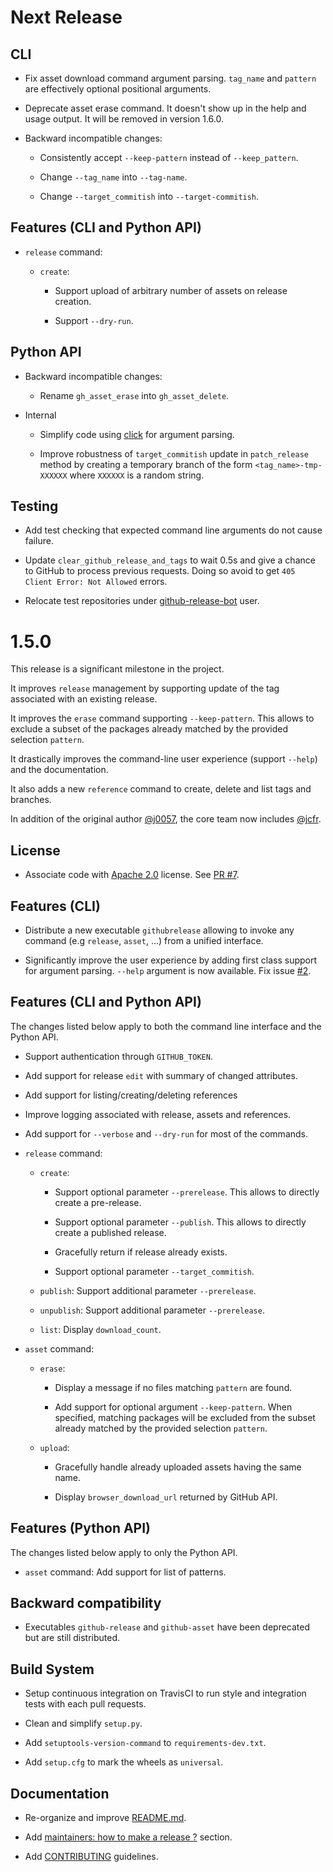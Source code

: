 Next Release
============

CLI
---

* Fix asset download command argument parsing. `tag_name` and `pattern` are
  effectively optional positional arguments.

* Deprecate asset erase command. It doesn't show up in the help and usage
  output. It will be removed in version 1.6.0.

* Backward incompatible changes:

  * Consistently accept ``--keep-pattern`` instead of ``--keep_pattern``.

  * Change ``--tag_name`` into ``--tag-name``.

  * Change ``--target_commitish`` into ``--target-commitish``.

Features (CLI and Python API)
-----------------------------

* ``release`` command:

  * ``create``:

    * Support upload of arbitrary number of assets on release creation.

    * Support ``--dry-run``.

Python API
----------

* Backward incompatible changes:

  * Rename ``gh_asset_erase`` into ``gh_asset_delete``.

* Internal

  * Simplify code using [click](http://pocco-click.readthedocs.io) for argument parsing.

  * Improve robustness of ``target_commitish`` update in ``patch_release`` method
    by creating a temporary branch of the form `<tag_name>-tmp-XXXXXX` where `XXXXXX`
    is a random string.

Testing
-------

* Add test checking that expected command line arguments do not cause failure.

* Update ``clear_github_release_and_tags`` to wait 0.5s and give a chance to GitHub to
  process previous requests. Doing so avoid to get ``405 Client Error: Not Allowed``
  errors.

* Relocate test repositories under [github-release-bot](https://github.com/github-release-bot) user.

1.5.0
=====

This release is a significant milestone in the project.

It improves ``release`` management by supporting update of the tag associated
with an existing release.
 
It improves the ``erase`` command supporting ``--keep-pattern``. This allows
to exclude a subset of the packages already matched by the provided selection 
``pattern``.

It drastically improves the command-line user experience (support ``--help``) and
the documentation.

It also adds a new ``reference`` command to create, delete and list tags
and branches.

In addition of the original author [@j0057](https://github.com/j0057), the core
team now includes [@jcfr](https://github.com/jcfr).

License
-------

* Associate code with [Apache 2.0](https://www.apache.org/licenses/LICENSE-2.0.html)
  license. See [PR #7](https://github.com/j0057/github-release/pull/7).
  
Features (CLI)
-------------

* Distribute a new executable ``githubrelease`` allowing to invoke any
  command (e.g ``release``, ``asset``, ...) from a unified interface.

* Significantly improve the user experience by adding first class
  support for argument parsing. ``--help`` argument is now available.
  Fix issue [#2](https://github.com/j0057/github-release/issue/2).

Features (CLI and Python API)
-----------------------------

The changes listed below apply to both the command line interface and the
Python API.

* Support authentication through ``GITHUB_TOKEN``.
  
* Add support for release ``edit`` with summary of changed attributes.

* Add support for listing/creating/deleting references

* Improve logging associated with release, assets and references.

* Add support for `--verbose` and `--dry-run` for most of the commands.

* ``release`` command:

  * ``create``:
 
    * Support optional parameter `--prerelease`. This allows to directly create a pre-release.

    * Support optional parameter `--publish`. This allows to directly create a published release.
   
    * Gracefully return if release already exists.
   
    * Support optional parameter `--target_commitish`.
 
  * ``publish``: Support additional parameter `--prerelease`.
 
  * ``unpublish``: Support additional parameter `--prerelease`.
  
  * ``list``: Display `download_count`.


* ``asset`` command:

  * ``erase``: 
  
    * Display a message if no files matching `pattern` are found.
 
    * Add support for optional argument `--keep-pattern`.
      When specified, matching packages will be excluded from the subset
      already matched by the provided selection ``pattern``.

  * ``upload``:
  
    * Gracefully handle already uploaded assets having the same name.
 
    * Display `browser_download_url` returned by GitHub API.

Features (Python API)
---------------------

The changes listed below apply to only the Python API.

* ``asset`` command: Add support for list of patterns.

Backward compatibility
----------------------

* Executables `github-release` and `github-asset` have been
  deprecated but are still distributed.

Build System
------------

* Setup continuous integration on TravisCI to run style and integration
  tests with each pull requests.

* Clean and simplify ``setup.py``.

* Add ``setuptools-version-command`` to `requirements-dev.txt`.

* Add `setup.cfg` to mark the wheels as `universal`.


Documentation
-------------

* Re-organize and improve [README.md](https://github.com/j0057/github-release/tree/add-changes-md#table-of-contents).

* Add [maintainers: how to make a release ?](https://github.com/j0057/github-release/tree/add-changes-md#maintainers-how-to-make-a-release-) section.

* Add [CONTRIBUTING](https://github.com/j0057/github-release/blob/master/CONTRIBUTING.md#contributing) guidelines.
